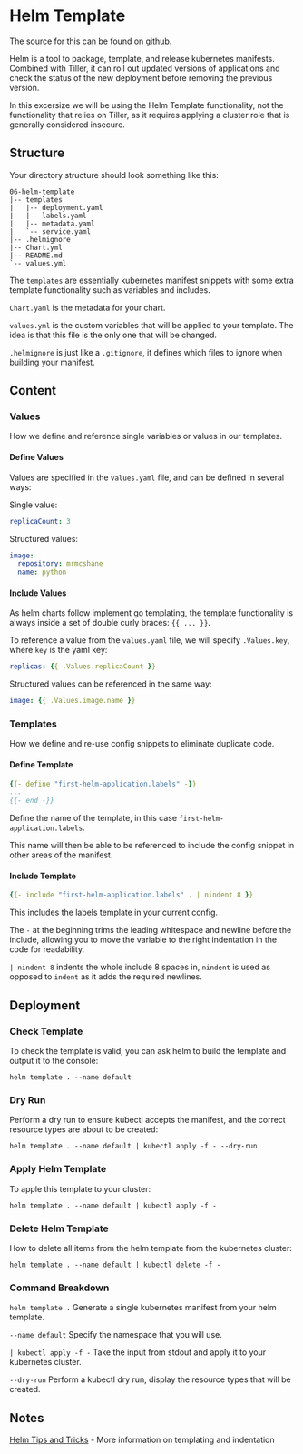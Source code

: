 # Helm Template

The source for this can be found on [github](https://github.com/mrmcshane/k8s-training/tree/master/06-helm-template).

Helm is a tool to package, template, and release kubernetes manifests. 
Combined with Tiller, it can roll out updated versions of applications and check the status of the new deployment before removing the previous version.

In this excersize we will be using the Helm Template functionality, not the functionality that relies on Tiller, as it requires applying a cluster role that is generally considered insecure.

## Structure

Your directory structure should look something like this:
```
06-helm-template
|-- templates
|   |-- deployment.yaml
|   |-- labels.yaml
|   |-- metadata.yaml
|   `-- service.yaml
|-- .helmignore
|-- Chart.yml
|-- README.md
`-- values.yml
```

The `templates` are essentially kubernetes manifest snippets with some extra template functionality such as variables and includes.

`Chart.yaml` is the metadata for your chart.

`values.yml` is the custom variables that will be applied to your template. The idea is that this file is the only one that will be changed.

`.helmignore` is just like a `.gitignore`, it defines which files to ignore when building your manifest.


## Content

### Values

How we define and reference single variables or values in our templates.

#### Define Values

Values are specified in the `values.yaml` file, and can be defined in several ways:

Single value:
```yaml
replicaCount: 3
```

Structured values:
```yaml
image:
  repository: mrmcshane
  name: python
```

#### Include Values

As helm charts follow implement go templating, the template functionality is always inside a set of double curly braces: `{{ ... }}`.

To reference a value from the `values.yaml` file, we will specify `.Values.key`, where `key` is the yaml key:
```yaml
replicas: {{ .Values.replicaCount }}
```

Structured values can be referenced in the same way:
```yaml
image: {{ .Values.image.name }}
```


### Templates

How we define and re-use config snippets to eliminate duplicate code.

#### Define Template

```yaml
{{- define "first-helm-application.labels" -}}
...
{{- end -}}
```
Define the name of the template, in this case `first-helm-application.labels`.

This name will then be able to be referenced to include the config snippet in other areas of the manifest.


#### Include Template

```yaml
{{- include "first-helm-application.labels" . | nindent 8 }}
```
This includes the labels template in your current config.

The `-` at the beginning trims the leading whitespace and newline before the include, allowing you to move the variable to the right indentation in the code for readability.

`| nindent 8` indents the whole include 8 spaces in, `nindent` is used as opposed to `indent` as it adds the required newlines.


## Deployment

### Check Template

To check the template is valid, you can ask helm to build the template and output it to the console:
```shell
helm template . --name default
```

### Dry Run

Perform a dry run to ensure kubectl accepts the manifest, and the correct resource types are about to be created: 
```shell
helm template . --name default | kubectl apply -f - --dry-run
```

### Apply Helm Template

To apple this template to your cluster:
```shell
helm template . --name default | kubectl apply -f -
```

### Delete Helm Template

How to delete all items from the helm template from the kubernetes cluster:
```shell
helm template . --name default | kubectl delete -f -
```

### Command Breakdown

`helm template .`
Generate a single kubernetes manifest from your helm template.

`--name default`
Specify the namespace that you will use.

`| kubectl apply -f -`
Take the input from stdout and apply it to your kubernetes cluster.

`--dry-run`
Perform a kubectl dry run, display the resource types that will be created.


## Notes

[Helm Tips and Tricks](https://github.com/helm/helm/blob/master/docs/charts_tips_and_tricks.md) - More information on templating and indentation

